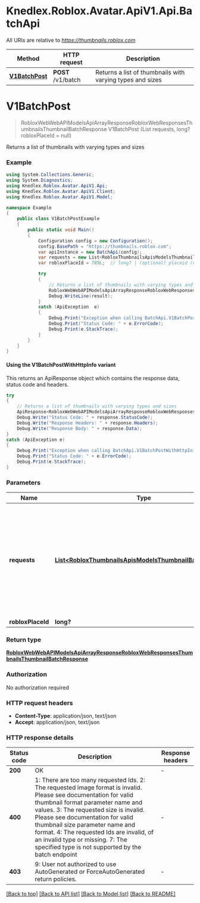 # Knedlex.Roblox.Avatar.ApiV1.Api.BatchApi

All URIs are relative to *https://thumbnails.roblox.com*

| Method | HTTP request | Description |
|--------|--------------|-------------|
| [**V1BatchPost**](BatchApi.md#v1batchpost) | **POST** /v1/batch | Returns a list of thumbnails with varying types and sizes |

<a id="v1batchpost"></a>
# **V1BatchPost**
> RobloxWebWebAPIModelsApiArrayResponseRobloxWebResponsesThumbnailsThumbnailBatchResponse V1BatchPost (List<RobloxThumbnailsApisModelsThumbnailBatchRequest> requests, long? robloxPlaceId = null)

Returns a list of thumbnails with varying types and sizes

### Example
```csharp
using System.Collections.Generic;
using System.Diagnostics;
using Knedlex.Roblox.Avatar.ApiV1.Api;
using Knedlex.Roblox.Avatar.ApiV1.Client;
using Knedlex.Roblox.Avatar.ApiV1.Model;

namespace Example
{
    public class V1BatchPostExample
    {
        public static void Main()
        {
            Configuration config = new Configuration();
            config.BasePath = "https://thumbnails.roblox.com";
            var apiInstance = new BatchApi(config);
            var requests = new List<RobloxThumbnailsApisModelsThumbnailBatchRequest>(); // List<RobloxThumbnailsApisModelsThumbnailBatchRequest> | List of ThumbnailBatchRequest objects, may contain the following request types:              1. Avatar              2. AvatarHeadShot              3. GameIcon              4. BadgeIcon              5. GameThumbnail              6. GamePass              7. Asset              8. BundleThumbnail              9. Outfit              10. GroupIcon              11. DeveloperProduct              12. AutoGeneratedAsset              13. AvatarBust              14. PlaceIcon              15. AutoGeneratedGameIcon              16. ForceAutoGeneratedGameIcon              17. Look
            var robloxPlaceId = 789L;  // long? | (optional) placeid (optional) 

            try
            {
                // Returns a list of thumbnails with varying types and sizes
                RobloxWebWebAPIModelsApiArrayResponseRobloxWebResponsesThumbnailsThumbnailBatchResponse result = apiInstance.V1BatchPost(requests, robloxPlaceId);
                Debug.WriteLine(result);
            }
            catch (ApiException  e)
            {
                Debug.Print("Exception when calling BatchApi.V1BatchPost: " + e.Message);
                Debug.Print("Status Code: " + e.ErrorCode);
                Debug.Print(e.StackTrace);
            }
        }
    }
}
```

#### Using the V1BatchPostWithHttpInfo variant
This returns an ApiResponse object which contains the response data, status code and headers.

```csharp
try
{
    // Returns a list of thumbnails with varying types and sizes
    ApiResponse<RobloxWebWebAPIModelsApiArrayResponseRobloxWebResponsesThumbnailsThumbnailBatchResponse> response = apiInstance.V1BatchPostWithHttpInfo(requests, robloxPlaceId);
    Debug.Write("Status Code: " + response.StatusCode);
    Debug.Write("Response Headers: " + response.Headers);
    Debug.Write("Response Body: " + response.Data);
}
catch (ApiException e)
{
    Debug.Print("Exception when calling BatchApi.V1BatchPostWithHttpInfo: " + e.Message);
    Debug.Print("Status Code: " + e.ErrorCode);
    Debug.Print(e.StackTrace);
}
```

### Parameters

| Name | Type | Description | Notes |
|------|------|-------------|-------|
| **requests** | [**List&lt;RobloxThumbnailsApisModelsThumbnailBatchRequest&gt;**](RobloxThumbnailsApisModelsThumbnailBatchRequest.md) | List of ThumbnailBatchRequest objects, may contain the following request types:              1. Avatar              2. AvatarHeadShot              3. GameIcon              4. BadgeIcon              5. GameThumbnail              6. GamePass              7. Asset              8. BundleThumbnail              9. Outfit              10. GroupIcon              11. DeveloperProduct              12. AutoGeneratedAsset              13. AvatarBust              14. PlaceIcon              15. AutoGeneratedGameIcon              16. ForceAutoGeneratedGameIcon              17. Look |  |
| **robloxPlaceId** | **long?** | (optional) placeid | [optional]  |

### Return type

[**RobloxWebWebAPIModelsApiArrayResponseRobloxWebResponsesThumbnailsThumbnailBatchResponse**](RobloxWebWebAPIModelsApiArrayResponseRobloxWebResponsesThumbnailsThumbnailBatchResponse.md)

### Authorization

No authorization required

### HTTP request headers

 - **Content-Type**: application/json, text/json
 - **Accept**: application/json, text/json


### HTTP response details
| Status code | Description | Response headers |
|-------------|-------------|------------------|
| **200** | OK |  -  |
| **400** | 1: There are too many requested Ids.  2: The requested image format is invalid. Please see documentation for valid thumbnail format parameter name and values.  3: The requested size is invalid. Please see documentation for valid thumbnail size parameter name and format.  4: The requested Ids are invalid, of an invalid type or missing.  7: The specified type is not supported by the batch endpoint |  -  |
| **403** | 9: User not authorized to use AutoGenerated or ForceAutoGenerated return policies. |  -  |

[[Back to top]](#) [[Back to API list]](../README.md#documentation-for-api-endpoints) [[Back to Model list]](../README.md#documentation-for-models) [[Back to README]](../README.md)

